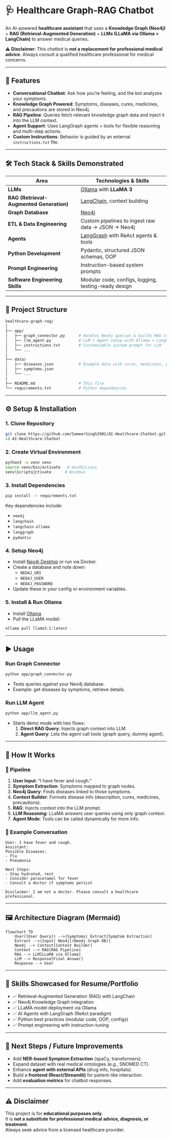 # 🩺 Healthcare Graph-RAG Chatbot  

An AI-powered **healthcare assistant** that uses a **Knowledge Graph (Neo4j)** + **RAG (Retrieval-Augmented Generation)** + **LLMs (LLaMA via Ollama + LangChain)** to answer medical queries.  

⚠️ **Disclaimer**: This chatbot is **not a replacement for professional medical advice**. Always consult a qualified healthcare professional for medical concerns.  

---

## 🚀 Features
- **Conversational Chatbot**: Ask how you’re feeling, and the bot analyzes your symptoms.  
- **Knowledge Graph Powered**: Symptoms, diseases, cures, medicines, and precautions are stored in Neo4j.  
- **RAG Pipeline**: Queries fetch relevant knowledge graph data and inject it into the LLM context.  
- **Agent Support**: Uses LangGraph agents + tools for flexible reasoning and multi-step actions.  
- **Custom Instructions**: Behavior is guided by an external `instructions.txt` file.  

---

## 🛠️ Tech Stack & Skills Demonstrated

| Area | Technologies & Skills |
|------|------------------------|
| **LLMs** | [Ollama](https://ollama.ai) with **LLaMA 3** |
| **RAG (Retrieval-Augmented Generation)** | [LangChain](https://www.langchain.com), context building |
| **Graph Database** | [Neo4j](https://neo4j.com) |
| **ETL & Data Engineering** | Custom pipelines to ingest raw data → JSON → Neo4j |
| **Agents** | [LangGraph](https://langchain-ai.github.io/langgraph/) with ReAct agents & tools |
| **Python Development** | Pydantic, structured JSON schemas, OOP |
| **Prompt Engineering** | Instruction-based system prompts |
| **Software Engineering Skills** | Modular code, configs, logging, testing-ready design |

---

## 📂 Project Structure

```bash
healthcare-graph-rag/
│
├── app/
│   ├── graph_connector.py      # Handles Neo4j queries & builds RAG context
│   ├── llm_agent.py            # LLM + Agent setup with Ollama + LangGraph
│   ├── instructions.txt        # Customizable system prompt for LLM
│   └── ...
│
├── data/
│   ├── diseases.json           # Example data with cures, medicines, precautions
│   ├── symptoms.json
│   └── ...
│
├── README.md                   # This file
└── requirements.txt            # Python dependencies
```

---

## ⚙️ Setup & Installation

### 1. Clone Repository
```bash
git clone https://github.com/SameerSingh2901/AI-Healthcare-Chatbot.git
cd AI-Healthcare-Chatbot
```

### 2. Create Virtual Environment
```bash
python3 -m venv venv
source venv/bin/activate   # macOS/Linux
venv\Scriptsctivate      # Windows
```

### 3. Install Dependencies
```bash
pip install -r requirements.txt
```

Key dependencies include:
- `neo4j`
- `langchain`
- `langchain-ollama`
- `langgraph`
- `pydantic`

### 4. Setup Neo4j
- Install [Neo4j Desktop](https://neo4j.com/download/) or run via Docker.  
- Create a database and note down:
  - `NEO4J_URI`
  - `NEO4J_USER`
  - `NEO4J_PASSWORD`
- Update these in your config or environment variables.

### 5. Install & Run Ollama
- Install [Ollama](https://ollama.ai/download)  
- Pull the LLaMA model:
```bash
ollama pull llama3.1:latest
```

---

## ▶️ Usage

### Run Graph Connector
```bash
python app/graph_connector.py
```
- Tests queries against your Neo4j database.
- Example: get diseases by symptoms, retrieve details.

### Run LLM Agent
```bash
python app/llm_agent.py
```
- Starts demo mode with two flows:
  1. **Direct RAG Query**: Injects graph context into LLM.  
  2. **Agent Query**: Lets the agent call tools (graph query, dummy agent).  

---

## 🧠 How It Works

### 🔹 Pipeline
1. **User Input**: “I have fever and cough.”  
2. **Symptom Extraction**: Symptoms mapped to graph nodes.  
3. **Neo4j Query**: Finds diseases linked to those symptoms.  
4. **Context Builder**: Formats disease info (description, cures, medicines, precautions).  
5. **RAG**: Injects context into the LLM prompt.  
6. **LLM Reasoning**: LLaMA answers user queries using only graph context.  
7. **Agent Mode**: Tools can be called dynamically for more info.  

### 🔹 Example Conversation
```text
User: I have fever and cough.
Assistant:
Possible Diseases:
- Flu
- Pneumonia

Next Steps:
- Stay hydrated, rest
- Consider paracetamol for fever
- Consult a doctor if symptoms persist

Disclaimer: I am not a doctor. Please consult a healthcare professional.
```

---

## 🖼️ Architecture Diagram (Mermaid)

```mermaid
flowchart TD
    User([User Query]) -->|Symptoms| Extract[Symptom Extraction]
    Extract -->|Input| Neo4j[(Neo4j Graph DB)]
    Neo4j --> Context[Context Builder]
    Context --> RAG[RAG Pipeline]
    RAG --> LLM[LLaMA via Ollama]
    LLM --> Response[Final Answer]
    Response --> User
```

---

## 🔧 Skills Showcased for Resume/Portfolio
- ✅ Retrieval-Augmented Generation (RAG) with LangChain  
- ✅ Neo4j Knowledge Graph integration  
- ✅ LLaMA model deployment via Ollama  
- ✅ AI Agents with LangGraph (ReAct paradigm)  
- ✅ Python best practices (modular code, OOP, configs)  
- ✅ Prompt engineering with instruction-tuning  

---

## 📌 Next Steps / Future Improvements
- Add **NER-based Symptom Extraction** (spaCy, transformers).  
- Expand dataset with real medical ontologies (e.g., SNOMED CT).  
- Enhance **agent with external APIs** (drug info, hospitals).  
- Build a **frontend (React/Streamlit)** for patient-like interaction.  
- Add **evaluation metrics** for chatbot responses.  

---

## ⚠️ Disclaimer
This project is for **educational purposes only**.  
It is **not a substitute for professional medical advice, diagnosis, or treatment**.  
Always seek advice from a licensed healthcare provider.  
